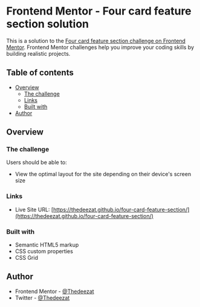 # Frontend Mentor - Four card feature section solution

This is a solution to the [Four card feature section challenge on Frontend Mentor](https://www.frontendmentor.io/challenges/four-card-feature-section-weK1eFYK). Frontend Mentor challenges help you improve your coding skills by building realistic projects. 

## Table of contents

- [Overview](#overview)
  - [The challenge](#the-challenge)
  - [Links](#links)
  - [Built with](#built-with)
- [Author](#author)


## Overview

### The challenge

Users should be able to:

- View the optimal layout for the site depending on their device's screen size

### Links
- Live Site URL: [https://thedeezat.github.io/four-card-feature-section/](https://thedeezat.github.io/four-card-feature-section/)

### Built with

- Semantic HTML5 markup
- CSS custom properties
- CSS Grid

## Author
- Frontend Mentor - [@Thedeezat](https://www.frontendmentor.io/profile/@Thedeezat)
- Twitter - [@Thedeezat](https://www.twitter.com/@Thedeezat)

